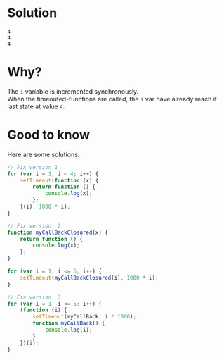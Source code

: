 # Solution
```
4
4
4
```

# Why?
The `i` variable is incremented synchronously.  
When the timeouted-functions are called, the `i` var have already reach it last state at value `4`.

# Good to know
Here are some solutions:
```javascript
// Fix version 1
for (var i = 1; i < 4; i++) {
	setTimeout(function (x) {
		return function () {
			console.log(x);
		};
	}(i), 1000 * i);
}
```
```javascript
// Fix version  2
function myCallBackClosured(x) {
	return function () {
		console.log(x);
	};
}

for (var i = 1; i <= 5; i++) {
	setTimeout(myCallBackClosured(i), 1000 * i);
}
```
```javascript
// Fix version  3
for (var i = 1; i <= 5; i++) {
	(function (i) {
		setTimeout(myCallBack, i * 1000);
		function myCallBack() {
			console.log(i);
		}
	})(i);
}
```